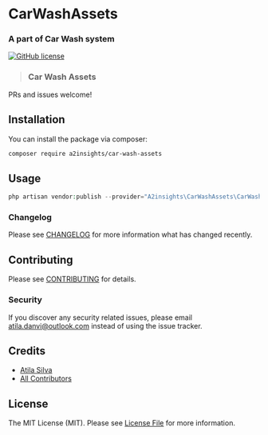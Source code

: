 # CarWashAssets

### A part of Car Wash system

[![GitHub license](https://img.shields.io/github/license/gothinkster/laravel-realworld-example-app.svg)](https://raw.githubusercontent.com/gothinkster/laravel-realworld-example-app/master/LICENSE)

> ### Car Wash Assets
PRs and issues welcome!

## Installation

You can install the package via composer:

```bash
composer require a2insights/car-wash-assets
```

## Usage

``` php
php artisan vendor:publish --provider="A2insights\CarWashAssets\CarWashAssetsServiceProvider"
```

### Changelog

Please see [CHANGELOG](CHANGELOG.md) for more information what has changed recently.

## Contributing

Please see [CONTRIBUTING](CONTRIBUTING.md) for details.

### Security

If you discover any security related issues, please email atila.danvi@outlook.com instead of using the issue tracker.

## Credits

- [Atila Silva](https://github.com/atiladanvi)
- [All Contributors](../../contributors)

## License

The MIT License (MIT). Please see [License File](LICENSE.md) for more information.
